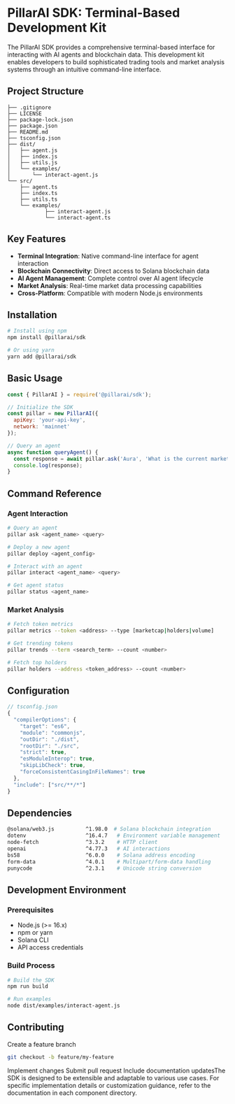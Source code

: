 #  PillarAI SDK: Terminal-Based Development Kit

The PillarAI SDK provides a comprehensive terminal-based interface for interacting with AI agents and blockchain data. This development kit enables developers to build sophisticated trading tools and market analysis systems through an intuitive command-line interface.

##  Project Structure

```text
├── .gitignore
├── LICENSE
├── package-lock.json
├── package.json
├── README.md
├── tsconfig.json
├── dist/
│   ├── agent.js
│   ├── index.js
│   ├── utils.js
│   └── examples/
│       └── interact-agent.js
└── src/
    ├── agent.ts
    ├── index.ts
    ├── utils.ts
    └── examples/
            ├── interact-agent.js
            └── interact-agent.ts
```

##  Key Features

- **Terminal Integration**: Native command-line interface for agent interaction
- **Blockchain Connectivity**: Direct access to Solana blockchain data
- **AI Agent Management**: Complete control over AI agent lifecycle
- **Market Analysis**: Real-time market data processing capabilities
- **Cross-Platform**: Compatible with modern Node.js environments

##  Installation

```bash
# Install using npm
npm install @pillarai/sdk

# Or using yarn
yarn add @pillarai/sdk
```

##  Basic Usage

```javascript
const { PillarAI } = require('@pillarai/sdk');

// Initialize the SDK
const pillar = new PillarAI({
  apiKey: 'your-api-key',
  network: 'mainnet'
});

// Query an agent
async function queryAgent() {
  const response = await pillar.ask('Aura', 'What is the current market cap of Solana?');
  console.log(response);
}
```

##  Command Reference

### Agent Interaction

```bash
# Query an agent
pillar ask <agent_name> <query>

# Deploy a new agent
pillar deploy <agent_config>

# Interact with an agent
pillar interact <agent_name> <query>

# Get agent status
pillar status <agent_name>
```

### Market Analysis

```bash
# Fetch token metrics
pillar metrics --token <address> --type [marketcap|holders|volume]

# Get trending tokens
pillar trends --term <search_term> --count <number>

# Fetch top holders
pillar holders --address <token_address> --count <number>
```

##  Configuration

```javascript
// tsconfig.json
{
  "compilerOptions": {
    "target": "es6",
    "module": "commonjs",
    "outDir": "./dist",
    "rootDir": "./src",
    "strict": true,
    "esModuleInterop": true,
    "skipLibCheck": true,
    "forceConsistentCasingInFileNames": true
  },
  "include": ["src/**/*"]
}
```

##  Dependencies

```bash
@solana/web3.js          ^1.98.0  # Solana blockchain integration
dotenv                   ^16.4.7   # Environment variable management
node-fetch               ^3.3.2    # HTTP client
openai                   ^4.77.3   # AI interactions
bs58                     ^6.0.0    # Solana address encoding
form-data                ^4.0.1    # Multipart/form-data handling
punycode                 ^2.3.1    # Unicode string conversion
```

##  Development Environment

### Prerequisites

- Node.js (>= 16.x)
- npm or yarn
- Solana CLI
- API access credentials

### Build Process

```bash
# Build the SDK
npm run build

# Run examples
node dist/examples/interact-agent.js
```

##  Contributing

Create a feature branch
```bash
git checkout -b feature/my-feature
```

 Implement changes Submit pull request Include documentation updatesThe SDK is designed to be extensible and adaptable to various use cases. For specific implementation details or customization guidance, refer to the documentation in each component directory.